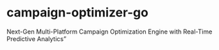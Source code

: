 # campaign-optimizer-go
Next-Gen Multi-Platform Campaign Optimization Engine with Real-Time Predictive Analytics”
